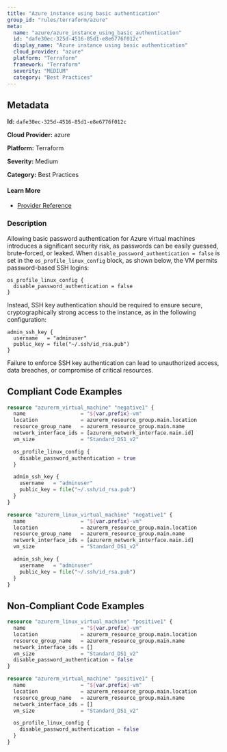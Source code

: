 ```yaml
---
title: "Azure instance using basic authentication"
group_id: "rules/terraform/azure"
meta:
  name: "azure/azure_instance_using_basic_authentication"
  id: "dafe30ec-325d-4516-85d1-e8e6776f012c"
  display_name: "Azure instance using basic authentication"
  cloud_provider: "azure"
  platform: "Terraform"
  framework: "Terraform"
  severity: "MEDIUM"
  category: "Best Practices"
---
```

## Metadata

**Id:** `dafe30ec-325d-4516-85d1-e8e6776f012c`

**Cloud Provider:** azure

**Platform:** Terraform

**Severity:** Medium

**Category:** Best Practices

#### Learn More

 - [Provider Reference](https://registry.terraform.io/providers/hashicorp/azurerm/latest/docs/resources/linux_virtual_machine#admin_ssh_key)

### Description

 Allowing basic password authentication for Azure virtual machines introduces a significant security risk, as passwords can be easily guessed, brute-forced, or leaked. When `disable_password_authentication = false` is set in the `os_profile_linux_config` block, as shown below, the VM permits password-based SSH logins:

```
os_profile_linux_config {
  disable_password_authentication = false
}
```

Instead, SSH key authentication should be required to ensure secure, cryptographically strong access to the instance, as in the following configuration:

```
admin_ssh_key {
  username   = "adminuser"
  public_key = file("~/.ssh/id_rsa.pub")
}
```

Failure to enforce SSH key authentication can lead to unauthorized access, data breaches, or compromise of critical resources.


## Compliant Code Examples
```terraform
resource "azurerm_virtual_machine" "negative1" {
  name                  = "${var.prefix}-vm"
  location              = azurerm_resource_group.main.location
  resource_group_name   = azurerm_resource_group.main.name
  network_interface_ids = [azurerm_network_interface.main.id]
  vm_size               = "Standard_DS1_v2"

  os_profile_linux_config {
    disable_password_authentication = true
  }

  admin_ssh_key {
    username   = "adminuser"
    public_key = file("~/.ssh/id_rsa.pub")
  }
}

```

```terraform
resource "azurerm_linux_virtual_machine" "negative1" {
  name                  = "${var.prefix}-vm"
  location              = azurerm_resource_group.main.location
  resource_group_name   = azurerm_resource_group.main.name
  network_interface_ids = [azurerm_network_interface.main.id]
  vm_size               = "Standard_DS1_v2"

  admin_ssh_key {
    username   = "adminuser"
    public_key = file("~/.ssh/id_rsa.pub")
  }
}

```
## Non-Compliant Code Examples
```terraform
resource "azurerm_linux_virtual_machine" "positive1" {
  name                  = "${var.prefix}-vm"
  location              = azurerm_resource_group.main.location
  resource_group_name   = azurerm_resource_group.main.name
  network_interface_ids = []
  vm_size               = "Standard_DS1_v2"
  disable_password_authentication = false
}

```

```terraform
resource "azurerm_virtual_machine" "positive1" {
  name                  = "${var.prefix}-vm"
  location              = azurerm_resource_group.main.location
  resource_group_name   = azurerm_resource_group.main.name
  network_interface_ids = []
  vm_size               = "Standard_DS1_v2"

  os_profile_linux_config {
    disable_password_authentication = false
  }
}

```